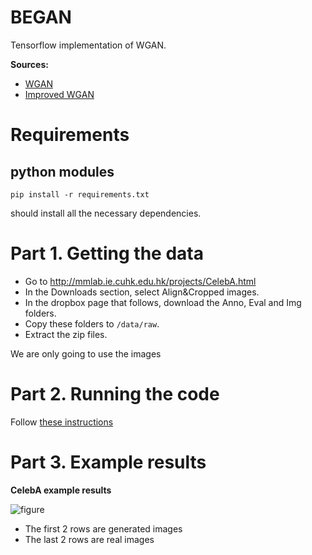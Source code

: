 # BEGAN

Tensorflow implementation of WGAN.

**Sources:**

- [WGAN](https://arxiv.org/abs/1701.07875)
- [Improved WGAN](https://arxiv.org/pdf/1704.00028.pdf)

# Requirements

## python modules

    pip install -r requirements.txt

should install all the necessary dependencies.

# Part 1. Getting the data

- Go to http://mmlab.ie.cuhk.edu.hk/projects/CelebA.html
- In the Downloads section, select Align&Cropped images.
- In the dropbox page that follows, download the Anno, Eval and Img folders.
- Copy these folders to `/data/raw`.
- Extract the zip files.

We are only going to use the images

# Part 2. Running the code

Follow [these instructions](https://github.com/tdeboissiere/DeepLearningImplementations/tree/master/WGAN-GP/src/model)

# Part 3. Example results

**CelebA example results**

![figure](./figures/celeba_samples.png)

- The first 2 rows are generated images
- The last 2 rows are real images


